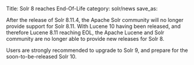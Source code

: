 Title: Solr 8 reaches End-Of-Life
category: solr/news
save_as:

After the release of Solr 8.11.4, the Apache Solr community will no longer provide support for Solr 8.11.
With Lucene 10 having been released, and therefore Lucene 8.11 reaching EOL, the Apache Lucene and Solr community are no longer able to provide new releases for Solr 8.

Users are strongly recommended to upgrade to Solr 9, and prepare for the soon-to-be-released Solr 10.
